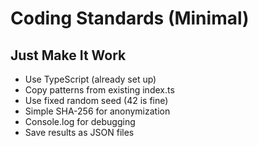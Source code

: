 # Coding Standards (Minimal)

## Just Make It Work
- Use TypeScript (already set up)
- Copy patterns from existing index.ts
- Use fixed random seed (42 is fine)
- Simple SHA-256 for anonymization
- Console.log for debugging
- Save results as JSON files
